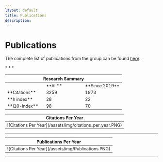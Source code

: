```yaml
---
layout: default
title: Publications
description:
---
```


# Publications

The complete list of publications from the group can be found [here](https://scholar.google.com/citations?hl=en&user=n1U-zvkAAAAJ). 

<table>
<style>
  .center-table {
    margin-left: auto;
    margin-right: auto;
  }
</style>
<colgroup>
<col width="33%" />
<col width="33%" />
<col width="33%" />

</colgroup>
<thead>
<tr class="header">
<th colspan="3">Research Summary</th>
</tr>
</thead>
<tbody>
<tr>


<td markdown="span">
<br>
</td>

<td markdown="span">
**All** <br>
</td>

<td markdown="span">
**Since 2019** <br>

</td>
</tr>
<tr>

<td markdown="span">
**Citations** <br>
</td>

<td markdown="span">
3259 <br>
</td>

<td markdown="span">
1973<br>

</td>
</tr>
<tr>

<td markdown="span">
**h index** <br>
</td>

<td markdown="span">
28 <br>
</td>

<td markdown="span">
22<br>


</td>
</tr>
<tr>

<td markdown="span">
**i10-index** <br>
</td>

<td markdown="span">
98 <br>
</td>

<td markdown="span">
70<br>

</td>
</tr>
<tr>
* * *

<table>
<colgroup>
<col width="100%" />
</colgroup>
<thead>
<tr class="header">
<th colspan="2">Citations Per Year</th>
</tr>
</thead>
<tbody>
<tr>
<td markdown="span">
![Citations Per Year](/assets/img/citations_per_year.PNG)<br>


</td>
</tr>
</tbody>
</table>

* * *


<table>
<colgroup>
<col width="100%" />
</colgroup>
<thead>
<tr class="header">
<th colspan="3">Publications Per Year</th>
</tr>
</thead>
<tbody>
<tr>
<td markdown="span">
![Citations Per Year](/assets/img/Publications.PNG)<br>


</td>
</tr>
</tbody>
</table>

* * *
